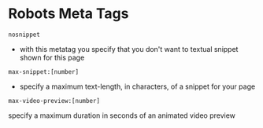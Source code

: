 # Robots Meta Tags

```
nosnippet
```

- with this metatag you specify that you don't want to textual snippet shown for this page

```
max-snippet:[number]
```

- specify a maximum text-length, in characters, of a snippet for your page

```
max-video-preview:[number]
```

specify a maximum duration in seconds of an animated video preview

